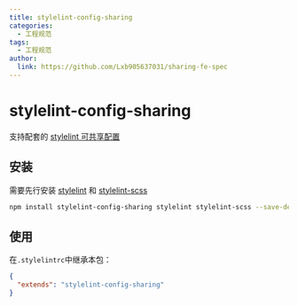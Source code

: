 ```yaml
---
title: stylelint-config-sharing
categories:
  - 工程规范
tags:
  - 工程规范
author:
  link: https://github.com/Lxb905637031/sharing-fe-spec
---
```


# stylelint-config-sharing

支持配套的 [stylelint 可共享配置](https://stylelint.io/user-guide/configure)

## 安装

需要先行安装 [stylelint](https://www.npmjs.com/package/stylelint) 和 [stylelint-scss](https://www.npmjs.com/package/stylelint-scss)

```bash
npm install stylelint-config-sharing stylelint stylelint-scss --save-dev
```

## 使用

在`.stylelintrc`中继承本包：

```json
{
  "extends": "stylelint-config-sharing"
}
```